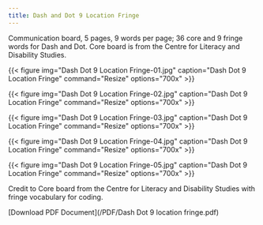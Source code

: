 ```yaml
---
title: Dash and Dot 9 Location Fringe
---
```

Communication board, 5 pages, 9 words per page; 36 core and 9 fringe words for Dash and Dot.  Core board is from the Centre for Literacy and Disability Studies.


{{< figure
img="Dash Dot 9 Location Fringe-01.jpg"
caption="Dash Dot 9 Location Fringe"
command="Resize"
options="700x" >}}

{{< figure
img="Dash Dot 9 Location Fringe-02.jpg"
caption="Dash Dot 9 Location Fringe"
command="Resize"
options="700x" >}}

{{< figure
img="Dash Dot 9 Location Fringe-03.jpg"
caption="Dash Dot 9 Location Fringe"
command="Resize"
options="700x" >}}

{{< figure
img="Dash Dot 9 Location Fringe-04.jpg"
caption="Dash Dot 9 Location Fringe"
command="Resize"
options="700x" >}}

{{< figure
img="Dash Dot 9 Location Fringe-05.jpg"
caption="Dash Dot 9 Location Fringe"
command="Resize"
options="700x" >}}



Credit to Core board from the Centre for Literacy and Disability Studies with fringe vocabulary for coding.

[Download PDF Document](/PDF/Dash Dot 9 location fringe.pdf)
